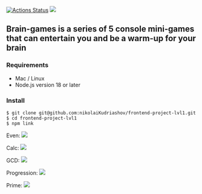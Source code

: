 [![Actions Status](https://github.com/nikolaiKudriashov/frontend-project-lvl1/workflows/hexlet-check/badge.svg)](https://github.com/nikolaiKudriashov/frontend-project-lvl1/actions) <a href="https://codeclimate.com/github/nikolaiKudriashov/frontend-project-lvl1/maintainability"><img src="https://api.codeclimate.com/v1/badges/0f0896a7d3637d5ac299/maintainability" /></a>

## Brain-games is a series of 5 console mini-games that can entertain you and be a warm-up for your brain

### Requirements

- Mac / Linux
- Node.js version 18 or later

### Install

```
$ git clone git@github.com:nikolaiKudriashov/frontend-project-lvl1.git
$ cd frontend-project-lvl1
$ npm link
```

Even: <a href="https://asciinema.org/a/aeSPyfvvvHE9vpNFx1VKnhDvL" target="_blank"><img src="https://asciinema.org/a/aeSPyfvvvHE9vpNFx1VKnhDvL.svg" /></a>

Calc: <a href="https://asciinema.org/a/5LsKHQFPgvLXOsWsuUqTUf7uD" target="_blank"><img src="https://asciinema.org/a/5LsKHQFPgvLXOsWsuUqTUf7uD.svg" /></a>

GCD: <a href="https://asciinema.org/a/QtImMlk2KTlBl0DEkzNK3PIhy" target="_blank"><img src="https://asciinema.org/a/QtImMlk2KTlBl0DEkzNK3PIhy.svg" /></a>

Progression: <a href="https://asciinema.org/a/Ff4fKqFEyrD5GpAR6VSOBmZBc" target="_blank"><img src="https://asciinema.org/a/Ff4fKqFEyrD5GpAR6VSOBmZBc.svg" /></a>

Prime: <a href="https://asciinema.org/a/aR4HTWuStVbymTOeQ28dRLdoC" target="_blank"><img src="https://asciinema.org/a/aR4HTWuStVbymTOeQ28dRLdoC.svg" /></a>
